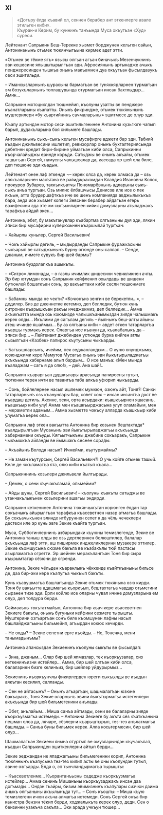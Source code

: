 ## XI

> «Догъру ёлда къавий ол, сеннен берабер ант эткенлерге авале этильген киби».  
> Къуран-и Керим, бу куннинъ танъында Муса окъугъан «Худ» суреси.

Лейтенант Сапрыкин Беш-Терекке хызмет борджунен кельген сайын, Антонинанынъ отьмек тюкянчыгъына кирмек адет этти.

«Отьмек ве тёкме ягъ» язысы олгъан агъач биначыкъ Мезенчукнинъ эви кошесине япышытырылгъан эди.
Афросиянынъ артынадже ачыкъ пенджересинден тышкъа онынъ макъамнен дуа окъугъан фысылдавукъ сеси эшитильди.

– Имансызларнынъ шурасына бармагъан ве гуняхкярларнен турмагъан эм бозукъларнынъ топлашувында отурмагъан инсан бахтлыдыр…
Амин…

Сапрыкин мотоциклдан тюшмейип, къолуны узатты ве пенджере къанатларыны къапатты.
Онынъ фикриндже, отьмек тюкянынынъ муштерилери «бу къартийнинъ сачмаларыны» эшитмесе де олур эди.

Къапу артындан мотор сеси эшитильгенинен Антонина кузьгюге чапып барып, дудакъларына боя сильмеге башлады.

Антонинанынъ сыкъ-сыкъ кельген мусафирге аджети бар эди.
Табиий къадын джильвесини ишлетип, ревизорлар онынъ бухгалтериясында дебетнен кредит бири-бирине уймагъан киби олса, Сапрыкинни къорчалайыджы еринде корьди.
Сатыджы ве онынъ акъайы, отьмек ташыгъан Сергей, намуслы чалышсалар да, кассада эр шей ола биле, деп тюшюне эди къадын.

Лейтенант онен лаф эткенде ¬– керек олса да, керек олмаса да – озь алякъаларынен макътана ве райиджракомдан Клавдия Ивановна Колос, прокурор Зубарев, тахкъикъатчы Пономарёвнынъ адларыны сыкъ-сыкъ анъа тургъан.
Озь милис ёлбашчысы Денисов иле исе о пек якъын, атта брудершафткъа иче ве шенъ компанияда авджылыкъкъа бара, анда исе хызмет копеги Зевснен берабер айдагъан егерь вазифесини эда эте эм сыгъынларнен кийик домузларны атыладжакъ тарафкъа айдай экен…

Антонина, эбет, бу макътанувлар къабартма олгъаныны дуя эди, лякин эписи бир мусафирни кулерюзьнен къаршылай тургъан:

– Хайырлы куньлер, Сергей Васильевич!

– Чокъ хайырлы дегиль, – мыдырданды Сапрыкин фуражкасыны чыкъарып ве сатыджынынъ бурну огюнде оны саллап.
– Сенде, джаным, ичмеге сувукъ бир шей бармы?

Антонина буздолапкъа ашыкъты.

– «Ситро» лимонады, – о газлы ичимлик шишесини чевикликнен ачты.
Эр бир ютумдан сонъ Сапрыкин кейфленип охылдады ве шишени бутюнлей бошаткъан сонъ, эр вакъыттаки киби сесли тюшюнмеге башлады:

– Бабамны мында не чекти?
«Кочюнъиз зенгин ве берекетли…», – дедилер.
Биз де дженнетке кетемиз, деп белледик, бутюн кунь ситронен къарышкъан ракъы ичеджекмиз, деп белледик…
Амма акъикъатта мында озь коюмизде чалышкъанымыздан зияде чалышмакъ керек олды…
Икълими де сагълам дегиль – йылнынъ беш-алты айыны атеш ичинде яшаймыз…
Бу аз олгъаны киби – авдет эткен татарларгъа къаршы турмакъ керек.
Оларгъа исе къанун да, къалабалыкъ да – эписи бир…
– Лейтенант джебинден устюнде бурка кийген атлы сызылгъан «Казбек» папирос къутусыны чыкъарды. 

– Багъышларсынъ, ичейим, пек эеджанландым…
О куню онунджымы, юзюнджими кере Мамутов Мусагъа онынъ эви йыкътырыладжагъы акъкъында хабернаме алып бардым…
О исе манъа:
«Мен мында къаладжам – сагъ я да олю!», – дей.
Ана шай!..

Сапрыкин къараргъан дудакълары арасында папиросны тутып, тютюнни терен ичти ве тавангъа таба алкъа уфюрип чыкъарды.

– Сонъ, бойлелернен насыл ишлемек мумкюн, озюнъ айт, Тоня?!
Санки татарларнынъ озь къанунлары бар, совет сою – инсан инсангъа дост ве къардаш дегиль.
Аксине, эски, орта асырдаки: къашкъырнен яшасанъ, къашкъыр киби улу!
Амма мен къашкъырджасына улуп оламайым, мен – мераметли адамым…
Амма хызметте чокъсу алларда къашкъыр киби улумагъа керек ола…

Сапрыкин лаф эткен вакъытта Антонина бир козьнен  бештахтада*  къалдырылгъан Мусанынъ эви йыкътырыладжагъы акъкъында хабернамени окъуды.
Кягъытчыкъны джебине сокъаракъ, Сапрыкин чыкъышкъа айланды ве йымшакъ сеснен сорады: 

– Акъайынъ Володя насыл?
Ичмейми, къутурмаймы?

– Не заман къутурсын, Сергей Васильевич?!
О учь койге отьмек ташый.
Келе де юкъламагъа ята, олю киби къатып къала…

Сапрыкиннинъ козьлери джильвели йылтырады.

– Демек, о сени къучакъламай, опьмейми?

– Айды шуны, Сергей Васильевич!
– къолуны къакъты сатыджы ве утанчакълыкънен козьлерини ашагъы эндирди.

Сапрыкин кеткенинен Антонина тюкянчыкътан корюнген ёлдан тар сокъачыкъ айырылгъан тарафкъа къасеветнен назар атмагъа башлады.
Бу сокъачыкънен элинде итбуруннен сепет я да чёль чечеклери дестеси иле эр кунь эвге Зекие къайта тургъан.

Муса, Субботинлернинъ азбарындаки къуюны темизлегенде, Зекие ве Антонина таныш олды ве озь дертлеринен болюштилер, балалар акъкъында лаф этти, аш пиширмек инджеликлерини музакере эттилер.
Зекие къомшусына сюзме бакъла ве къабакълы тюй пастасы азырламагъа огретти.
Эр шейнен меракълангъан Тоня бир сыра къырымтатар сёзюни де огренди.

Антонина, Зекие чёльден къаранлыкъ чёккенде къайткъаныны бильсе де, даа бир-эки кере къапугъа чыкъып бакъты.

Кунь къавушмагъа башлагъанда Зекие отьмек тюкянына озю кирди.
Тоня бу вакъытта адашмагъа къоркъып, бештахтагъа чавдар отьмегини сыранен тизе эди.
Ерли койлю исе оларны чувал ичине домузларына ем олур, деп толдура берди.

Саймакъны токътатмайып, Антонина бир къач кере къасеветнен Зекиеге бакъты, онынъ бугуньки кейфини сезмеге тырышты.
Муштерини озгъаргъан сонъ биле къомшунен лафны насыл башлайджагъыны бильмейип, агъырдан кокюс кечирди.

– Не олды?
– Зекие сепетни ерге къойды.
– Не, Тонечка, мени танымадынъмы?

Антонина апансыздан Зекиенинъ къолуны сыкъты ве фысылдап:

– Зина, джаным…
Олар бир шей япмазлар, тек къоркъузалар, сиз кеткенинъизни истейлер…
Амма, бир шей олгъан киби олса, балаларнен бизге келинъиз, бир шейлер уйдурырмыз…

Зекиенинъ къоркъунчлы фикирлерден юреги сыкъылды ве къадын аякътан кесилип, салланды.

– Сен не айтасынъ?
– Онынъ агъаргъан, шашмалагъан юзюне бакъаракъ, Тоня Зекие оларнынъ эвини йыкътырмагъа истегенлери акъкъында бир шей бильмегенини анълады.

– Эбет, анълайым…
Миша санъа айтмады, сени ве балаларны зияде къоркъузмагъа истемеди.
– Антонина Зекиеге бу акъта сёз къаткъанына пешман олса да, лячаре, сёзлерни къарыштырып, тез-тез анълатмагъа башлады.
–  Санъа буны бильмек керек.
Алла косьтермесин, бир шей олур…

Шашмалагъан Зекиени янына отуртып ве омузларындан къучакълап, къадын Сапрыкинден эшиткенлерни айтып берди…

Зекие эеджандан не япаджагъыны бильмегенини корип, Антонина тюкяннынъ къапусына тез-тез килип асты ве оны къолундан тутып, эвине озгъарды. Ёлда о, эп тынчландырмагъа тырышты:

– Къасеветленме…
Къорантанъызны садедже къоркъузмагъа истейлер…
Амма сенинъ Мишанъны къоркъузаджакъ инсан даа догъмады…
Ондан гъайры, бизим эвимизнинъ къапулары сизчюн даима ачыкъ олгъаныны акъылынъда тут…
– Сонъ къошты:
– Миша къую темизлегени ичюн акъча алмагъа истемеди.
Сонъ Сергей онъа бир канистра бензин тёкип берди, ходжалыкъта керек олур, деди.
Сен о бензинни узакъча сакъла…
Эки арада учкъун тюшер…
